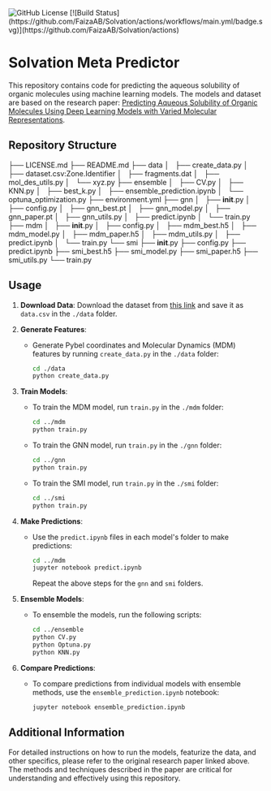 <img alt="GitHub License" src="https://img.shields.io/github/license/FaizaAB/Solvation">
[![Build Status](https://github.com/FaizaAB/Solvation/actions/workflows/main.yml/badge.svg)](https://github.com/FaizaAB/Solvation/actions)

# Solvation Meta Predictor

This repository contains code for predicting the aqueous solubility of organic molecules using machine learning models. The models and dataset are based on the research paper: [Predicting Aqueous Solubility of Organic Molecules Using Deep Learning Models with Varied Molecular Representations](https://pubs.acs.org/doi/full/10.1021/acsomega.2c00642).

## Repository Structure
├── LICENSE.md
├── README.md
├── data
│   ├── create_data.py
│   ├── dataset.csv:Zone.Identifier
│   ├── fragments.dat
│   ├── mol_des_utils.py
│   └── xyz.py
├── ensemble
│   ├── CV.py
│   ├── KNN.py
│   ├── best_k.py
│   ├── ensemble_prediction.ipynb
│   └── optuna_optimization.py
├── environment.yml
├── gnn
│   ├── __init__.py
│   ├── config.py
│   ├── gnn_best.pt
│   ├── gnn_model.py
│   ├── gnn_paper.pt
│   ├── gnn_utils.py
│   ├── predict.ipynb
│   └── train.py
├── mdm
│   ├── __init__.py
│   ├── config.py
│   ├── mdm_best.h5
│   ├── mdm_model.py
│   ├── mdm_paper.h5
│   ├── mdm_utils.py
│   ├── predict.ipynb
│   └── train.py
└── smi
    ├── __init__.py
    ├── config.py
    ├── predict.ipynb
    ├── smi_best.h5
    ├── smi_model.py
    ├── smi_paper.h5
    ├── smi_utils.py
    └── train.py
## Usage

1. **Download Data**: Download the dataset from [this link](https://figshare.com/s/542fb80e65742746603c) and save it as `data.csv` in the `./data` folder.

2. **Generate Features**:
    - Generate Pybel coordinates and Molecular Dynamics (MDM) features by running `create_data.py` in the `./data` folder:
      ```sh
      cd ./data
      python create_data.py
      ```

3. **Train Models**:
    - To train the MDM model, run `train.py` in the `./mdm` folder:
      ```sh
      cd ../mdm
      python train.py
      ```
    - To train the GNN model, run `train.py` in the `./gnn` folder:
      ```sh
      cd ../gnn
      python train.py
      ```
    - To train the SMI model, run `train.py` in the `./smi` folder:
      ```sh
      cd ../smi
      python train.py
      ```

4. **Make Predictions**:
    - Use the `predict.ipynb` files in each model's folder to make predictions:
      ```sh
      cd ../mdm
      jupyter notebook predict.ipynb
      ```
      Repeat the above steps for the `gnn` and `smi` folders.

5. **Ensemble Models**:
    - To ensemble the models, run the following scripts:
      ```sh
      cd ../ensemble
      python CV.py
      python Optuna.py
      python KNN.py
      ```

6. **Compare Predictions**:
    - To compare predictions from individual models with ensemble methods, use the `ensemble_prediction.ipynb` notebook:
      ```sh
      jupyter notebook ensemble_prediction.ipynb
      ```

## Additional Information
For detailed instructions on how to run the models, featurize the data, and other specifics, please refer to the original research paper linked above. The methods and techniques described in the paper are critical for understanding and effectively using this repository.
